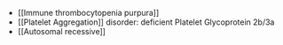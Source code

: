- [[Immune thrombocytopenia purpura]]
- [[Platelet Aggregation]] disorder: deficient Platelet Glycoprotein 2b/3a
- [[Autosomal recessive]]
